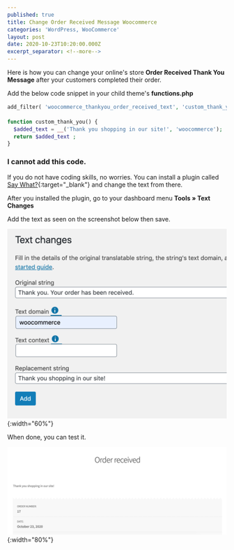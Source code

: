 ```yaml
---
published: true
title: Change Order Received Message Woocommerce
categories: 'WordPress, WooCommerce'
layout: post
date: 2020-10-23T10:20:00.000Z
excerpt_separator: <!--more-->
---
```


Here is how you can change your online's store **Order Received Thank You Message** after your customers completed their order.

Add the below code snippet in your child theme's **functions.php**

<!--more-->

```php
add_filter( 'woocommerce_thankyou_order_received_text', 'custom_thank_you' );

function custom_thank_you() {
  $added_text = __('Thank you shopping in our site!', 'woocommerce');
  return $added_text ;
}
```

### I cannot add this code.

If you do not have coding skills, no worries. You can install a plugin called [Say What?](https://wordpress.org/plugins/say-what/){:target="_blank"} and change the text from there.

After you installed the plugin, go to your dashboard menu **Tools &raquo; Text Changes**

Add the text as seen on the screenshot below then save.

![Screen Shot 2020-10-23 at 6.55.56 PM.png](./assets/uploads/2020-10/say-what.png){:width="60%"}


When done, you can test it.

![Screen Shot 2020-10-23 at 6.56.37 PM.png](./assets/uploads/2020-10/order-recieved.png){:width="80%"}

